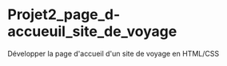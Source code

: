 # Projet2_page_d-accueuil_site_de_voyage
Développer la page d'accueil d'un site de voyage en HTML/CSS
